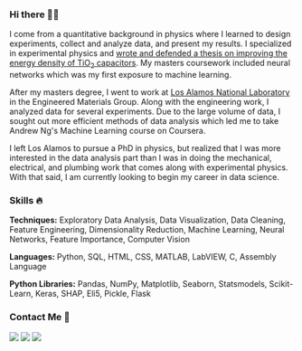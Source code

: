 ### Hi there 👋🏻 

I come from a quantitative background in physics where I learned to design experiments, collect and analyze data, and present my results. I specialized in experimental physics and [wrote and defended a thesis on improving the energy density of TiO<sub>2</sub> capacitors](http://www.physics.nau.edu/~gibbs/Theses/Bryant/Thesis.pdf). My masters coursework included neural networks which was my first exposure to machine learning.

After my masters degree, I went to work at [Los Alamos National Laboratory](https://www.lanl.gov/) in the Engineered Materials Group. Along with the engineering work, I analyzed data for several experiments. Due to the large volume of data, I sought out more efficient methods of data analysis which led me to take Andrew Ng's Machine Learning course on Coursera.

I left Los Alamos to pursue a PhD in physics, but realized that I was more interested in the data analysis part than I was in doing the mechanical, electrical, and plumbing work that comes along with experimental physics. With that said, I am currently looking to begin my career in data science.

### Skills :fire:

**Techniques:** Exploratory Data Analysis, Data Visualization, Data Cleaning, Feature Engineering, Dimensionality Reduction, Machine Learning, Neural Networks, Feature Importance, Computer Vision

**Languages:**  Python, SQL, HTML, CSS, MATLAB, LabVIEW, C, Assembly Language

**Python Libraries:** Pandas, NumPy, Matplotlib, Seaborn, Statsmodels, Scikit-Learn, Keras, SHAP, Eli5, Pickle, Flask

### Contact Me 📱

[<img target="_blank" src="https://img.icons8.com/doodle/64/000000/linkedin-circled.png"/>](https://www.linkedin.com/in/MichaelBryantDS/) [<img target="_blank" src="https://img.icons8.com/dusk/64/000000/domain.png"/>](https://michaelbryantds.github.io//) [<img target="_blank" src="https://img.icons8.com/emoji/64/000000/envelope-.png"/>](mailto:MichaelBryantDS@gmail.com)

<!--
**MichaelBryantDS/MichaelBryantDS** is a ✨ _special_ ✨ repository because its `README.md` (this file) appears on your GitHub profile.

Here are some ideas to get you started:

- 🔭 I’m currently working on ...
- 🌱 I’m currently learning ...
- 👯 I’m looking to collaborate on ...
- 🤔 I’m looking for help with ...
- 💬 Ask me about ...
- 📫 How to reach me: ...
- 😄 Pronouns: ...
- ⚡ Fun fact: ...
-->

